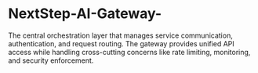 # NextStep-AI-Gateway-
The central orchestration layer that manages service communication, authentication, and request routing. The gateway provides unified API access while handling cross-cutting concerns like rate limiting, monitoring, and security enforcement.
